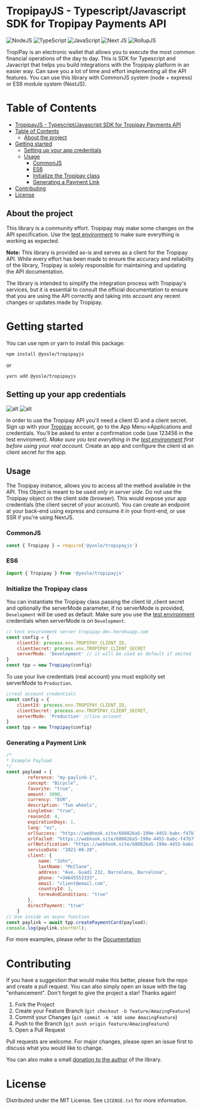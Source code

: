 TropipayJS - Typescript/Javascript SDK for Tropipay Payments API
===========
![NodeJS](https://img.shields.io/badge/node.js-6DA55F?style=for-the-badge&logo=node.js&logoColor=white)
![TypeScript](https://img.shields.io/badge/typescript-%23007ACC.svg?style=for-the-badge&logo=typescript&logoColor=white) 
![JavaScript](https://img.shields.io/badge/javascript-%23323330.svg?style=for-the-badge&logo=javascript&logoColor=%23F7DF1E)
![Next JS](https://img.shields.io/badge/Next-black?style=for-the-badge&logo=next.js&logoColor=white)
![RollupJS](https://img.shields.io/badge/RollupJS-ef3335?style=for-the-badge&logo=rollup.js&logoColor=white)

TropiPay is an electronic wallet that allows you to execute the most common financial operations of the day to day. This is SDK for Typescript and Javacript that helps you build integrations with the Tropipay platform in an easier way. Can save you a lot of time and effort implementing all the API features. You can use this library with CommonJS system (node + express) or ES6 module system (NextJS).


# Table of Contents
- [TropipayJS - Typescript/Javascript SDK for Tropipay Payments API](#tropipayjs---typescriptjavascript-sdk-for-tropipay-payments-api)
- [Table of Contents](#table-of-contents)
  - [About the project](#about-the-project)
- [Getting started](#getting-started)
  - [Setting up your app credentials](#setting-up-your-app-credentials)
  - [Usage](#usage)
    - [CommonJS](#commonjs)
    - [ES6](#es6)
    - [Initialize the Tropipay class](#initialize-the-tropipay-class)
    - [Generating a Payment Link](#generating-a-payment-link)
- [Contributing](#contributing)
- [License](#license)

## About the project
This library is a community effort. Tropipay may make some changes on the API specification. Use the [test environment](https://tropipay-dev.herokuapp.com) to make sure everything is working as expected.

**Note:** This library is provided as-is and serves as a client for the Tropipay API. While every effort has been made to ensure the accuracy and reliability of the library, Tropipay is solely responsible for maintaining and updating the API documentation. 

The library is intended to simplify the integration process with Tropipay's services, but it is essential to consult the official documentation to ensure that you are using the API correctly and taking into account any recent changes or updates made by Tropipay.
# Getting started
You can use npm or yarn to install this package:

```npm install @yosle/tropipayjs``` 

or

```yarn add @yosle/tropipayjs```

## Setting up your app credentials

![alt](https://github.com/yosle/tropipayjs/blob/master/docs/images/app-credentials-menu.png?raw=true)
![alt](https://github.com/yosle/tropipayjs/blob/master/docs/images/confirmation-code-screen.png?raw=true)

In order to use the Tropipay API you'll need a client ID and a client secret. Sign up with your [Tropipay](www.tropipay.com) account, go to the App Menu->Applications and credentials. You'll be asked to enter a confirmation code (use 123456 in the test enviroment). _Make sure you test everything in the [test environment](https://tropipay-dev.herokuapp.com) first before using your real account._ Create an app and configure the client id an client secret for the app.

## Usage
The Tropipay instance, allows you to access all the method available in the API. This Object is meant to be used *only in server side*. Do not use the Tropipay object on the client side (browser). This would expose your app credentials (the client secret of your account). You can create an endpoint at your back-end using express and consume it in your front-end, or use SSR if you're using NextJS.

### CommonJS 
```javascript
const { Tropipay } = require('@yosle/tropipayjs')
```
### ES6 
```javascript
import { Tropipay } from '@yosle/tropipayjs'
```
### Initialize the Tropipay class
You can instantiate the Tropipay class passing the client Id ,client secret and optionally the serverMode parameter, if no serverMode is provided, `Development` will be used as default. Make sure you use the [test environment](https://tropipay-dev.herokuapp.com) credentials when serverMode is on `Development`.

```javascript
// test environment server tropipay-dev.herokuapp.com
const config = {    
    clientId: process.env.TROPIPAY_CLIENT_ID,
    clientSecret: process.env.TROPIPAY_CLIENT_SECRET
    serverMode: 'Development' // it will be used as default if omited
}
const tpp = new Tropipay(config)
```

To use your live credentials (real account) you must explicity set serverMode to `Production`.

```javascript
//real account credentials
const config = {    
    clientId: process.env.TROPIPAY_CLIENT_ID,
    clientSecret: process.env.TROPIPAY_CLIENT_SECRET,
    serverMode: 'Production' //live account
}
const tpp = new Tropipay(config)
```
### Generating a Payment Link
```javascript
/*
* Example Payload
*/
const payload = {
        reference: "my-paylink-1",
        concept: "Bicycle",
        favorite: "true",
        amount: 3000,
        currency: "EUR",
        description: "Two wheels",
        singleUse: "true",
        reasonId: 4,
        expirationDays: 1,
        lang: "es",
        urlSuccess: "https://webhook.site/680826a5-199e-4455-babc-f47b7f26ee7e",
        urlFailed: "https://webhook.site/680826a5-199e-4455-babc-f47b7f26ee7e",
        urlNotification: "https://webhook.site/680826a5-199e-4455-babc-f47b7f26ee7e",
        serviceDate: "2021-08-20",
        client: {
            name: "John",
            lastName: "McClane",
            address: "Ave. Guadí 232, Barcelona, Barcelona",
            phone: "+34645553333",
            email: "client@email.com",
            countryId: 1,
            termsAndConditions: "true"
        },
        directPayment: "true"
    }
// Use inside an async function
const paylink = await tpp.createPaymentCard(payload);
console.log(paylink.shortUrl);
```

For more examples, please refer to the [Documentation](https://github.com/yosle/tropipayjs/blob/master/docs/)

# Contributing
If you have a suggestion that would make this better, please fork the repo and create a pull request. You can also simply open an issue with the tag "enhancement". Don't forget to give the project a star! Thanks again!

1. Fork the Project
2. Create your Feature Branch (`git checkout -b feature/AmazingFeature`)
3. Commit your Changes (`git commit -m 'Add some AmazingFeature`)
4. Push to the Branch (`git push origin feature/AmazingFeature`)
5. Open a Pull Request
   
Pull requests are welcome. For major changes, please open an issue first to discuss what you would like to change. 

You can also make a small [donation to the author](https://tppay.me/l94qaa3h) of the library.
# License
Distributed under the MIT License. See `LICENSE.txt` for more information.




